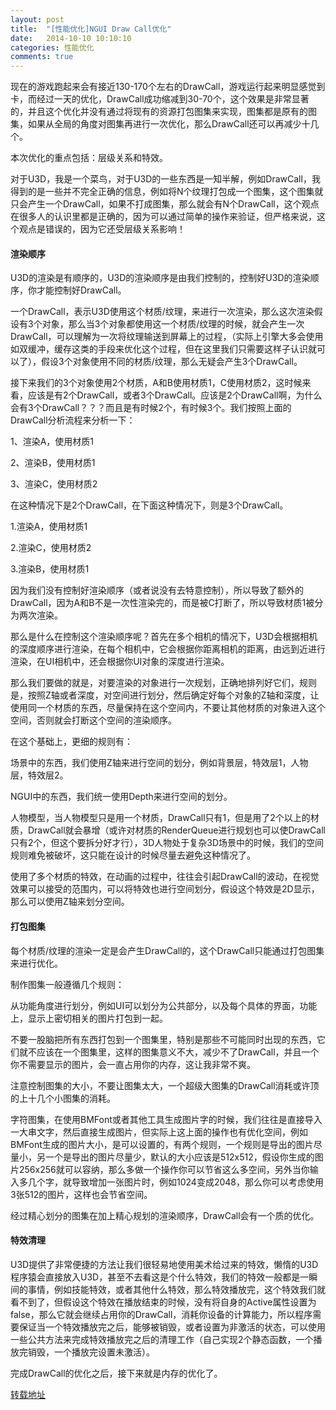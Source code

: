 ```yaml
---
layout: post
title:  "[性能优化]NGUI Draw Call优化"
date:   2014-10-10 10:10:10
categories: 性能优化
comments: true
---
```


现在的游戏跑起来会有接近130-170个左右的DrawCall，游戏运行起来明显感觉到卡，而经过一天的优化，DrawCall成功缩减到30-70个，这个效果是非常显著的，并且这个优化并没有通过将现有的资源打包图集来实现，图集都是原有的图集，如果从全局的角度对图集再进行一次优化，那么DrawCall还可以再减少十几个。

本次优化的重点包括：层级关系和特效。

对于U3D，我是一个菜鸟，对于U3D的一些东西是一知半解，例如DrawCall，我得到的是一些并不完全正确的信息，例如将N个纹理打包成一个图集，这个图集就只会产生一个DrawCall，如果不打成图集，那么就会有N个DrawCall，这个观点在很多人的认识里都是正确的，因为可以通过简单的操作来验证，但严格来说，这个观点是错误的，因为它还受层级关系影响！

#### 渲染顺序
U3D的渲染是有顺序的，U3D的渲染顺序是由我们控制的，控制好U3D的渲染顺序，你才能控制好DrawCall。

一个DrawCall，表示U3D使用这个材质/纹理，来进行一次渲染，那么这次渲染假设有3个对象，那么当3个对象都使用这一个材质/纹理的时候，就会产生一次DrawCall，可以理解为一次将纹理输送到屏幕上的过程，（实际上引擎大多会使用如双缓冲，缓存这类的手段来优化这个过程，但在这里我们只需要这样子认识就可以了），假设3个对象使用不同的材质/纹理，那么无疑会产生3个DrawCall。

接下来我们的3个对象使用2个材质，A和B使用材质1，C使用材质2，这时候来看，应该是有2个DrawCall，或者3个DrawCall。应该是2个DrawCall啊，为什么会有3个DrawCall？？？而且是有时候2个，有时候3个。我们按照上面的DrawCall分析流程来分析一下：

1、渲染A，使用材质1

2、渲染B，使用材质1

3、渲染C，使用材质2

在这种情况下是2个DrawCall，在下面这种情况下，则是3个DrawCall。

1.渲染A，使用材质1

2.渲染C，使用材质2

3.渲染B，使用材质1

因为我们没有控制好渲染顺序（或者说没有去特意控制），所以导致了额外的DrawCall，因为A和B不是一次性渲染完的，而是被C打断了，所以导致材质1被分为两次渲染。

那么是什么在控制这个渲染顺序呢？首先在多个相机的情况下，U3D会根据相机的深度顺序进行渲染，在每个相机中，它会根据你距离相机的距离，由远到近进行渲染，在UI相机中，还会根据你UI对象的深度进行渲染。

那么我们要做的就是，对要渲染的对象进行一次规划，正确地排列好它们，规则是，按照Z轴或者深度，对空间进行划分，然后确定好每个对象的Z轴和深度，让使用同一个材质的东西，尽量保持在这个空间内，不要让其他材质的对象进入这个空间，否则就会打断这个空间的渲染顺序。

在这个基础上，更细的规则有：

场景中的东西，我们使用Z轴来进行空间的划分，例如背景层，特效层1，人物层，特效层2。

NGUI中的东西，我们统一使用Depth来进行空间的划分。

人物模型，当人物模型只是用一个材质，DrawCall只有1，但是用了2个以上的材质，DrawCall就会暴增（或许对材质的RenderQueue进行规划也可以使DrawCall只有2个，但这个要拆分好才行），3D人物处于复杂3D场景中的时候，我们的空间规则难免被破坏，这只能在设计的时候尽量去避免这种情况了。

使用了多个材质的特效，在动画的过程中，往往会引起DrawCall的波动，在视觉效果可以接受的范围内，可以将特效也进行空间划分，假设这个特效是2D显示，那么可以使用Z轴来划分空间。

#### 打包图集
每个材质/纹理的渲染一定是会产生DrawCall的，这个DrawCall只能通过打包图集来进行优化。

制作图集一般遵循几个规则：

从功能角度进行划分，例如UI可以划分为公共部分，以及每个具体的界面，功能上，显示上密切相关的图片打包到一起。

不要一股脑把所有东西打包到一个图集里，特别是那些不可能同时出现的东西，它们就不应该在一个图集里，这样的图集意义不大，减少不了DrawCall，并且一个你不需要显示的图片，会一直占用你的内存，这让我非常不爽。

注意控制图集的大小，不要让图集太大，一个超级大图集的DrawCall消耗或许顶的上十几个小图集的消耗。

字符图集，在使用BMFont或者其他工具生成图片字的时候，我们往往是直接导入一大串文字，然后直接生成图片，但实际上这上面的操作也有优化空间，例如BMFont生成的图片大小，是可以设置的，有两个规则，一个规则是导出的图片尽量小，另一个是导出的图片尽量少，默认的大小应该是512x512，假设你生成的图片256x256就可以容纳，那么多做一个操作你可以节省这么多空间，另外当你输入多几个字，就导致增加一张图片时，例如1024变成2048，那么你可以考虑使用3张512的图片，这样也会节省空间。

经过精心划分的图集在加上精心规划的渲染顺序，DrawCall会有一个质的优化。

#### 特效清理
U3D提供了非常便捷的方法让我们很轻易地使用美术给过来的特效，懒惰的U3D程序猿会直接放入U3D，甚至不去看这是个什么特效，我们的特效一般都是一瞬间的事情，例如技能特效，或者其他什么特效，那么特效播放完，这个特效我们就看不到了，但假设这个特效在播放结束的时候，没有将自身的Active属性设置为false，那么它就会继续占用你的DrawCall，消耗你设备的计算能力，所以程序需要保证当一个特效播放完之后，能够被销毁，或者设置为非激活的状态，可以使用一些公共方法来完成特效播放完之后的清理工作（自己实现2个静态函数，一个播放完销毁，一个播放完设置未激活）。

完成DrawCall的优化之后，接下来就是内存的优化了。

[转载地址](http://www.cnblogs.com/ybgame/p/3588795.html)
